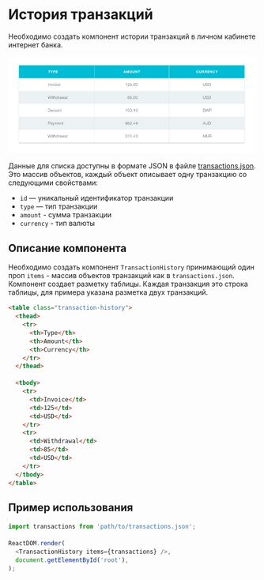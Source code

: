 # История транзакций

Необходимо создать компонент истории транзакций в личном кабинете интернет
банка.

![preview](./mockup/preview.jpg)

Данные для списка доступны в формате JSON в файле
[transactions.json](./transactions.json). Это массив объектов, каждый объект
описывает одну транзакцию со следующими свойствами:

- `id` — уникальный идентификатор транзакции
- `type` — тип транзакции
- `amount` - сумма транзакции
- `currency` - тип валюты

## Описание компонента

Необходимо создать компонент `TransactionHistory` принимающий один проп
`items` - массив объектов транзакций как в `transactions.json`. Компонент
создает разметку таблицы. Каждая транзакция это строка таблицы, для примера
указана разметка двух транзакций.

```html
<table class="transaction-history">
  <thead>
    <tr>
      <th>Type</th>
      <th>Amount</th>
      <th>Currency</th>
    </tr>
  </thead>

  <tbody>
    <tr>
      <td>Invoice</td>
      <td>125</td>
      <td>USD</td>
    </tr>
    <tr>
      <td>Withdrawal</td>
      <td>85</td>
      <td>USD</td>
    </tr>
  </tbody>
</table>
```

## Пример использования

```js
import transactions from 'path/to/transactions.json';

ReactDOM.render(
  <TransactionHistory items={transactions} />,
  document.getElementById('root'),
);
```
